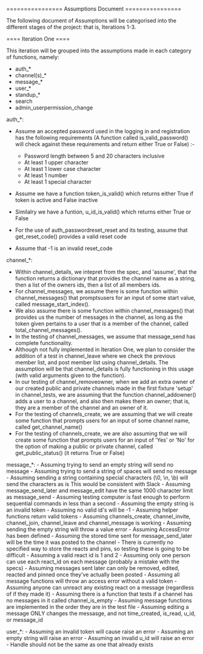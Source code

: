 ================ Assumptions Document ================

The following document of Assumptions will be categorised into the
different stages of the project: that is, Iterations 1-3. 

==== Iteration One ====

This iteration will be grouped into the assumptions made in each category
of functions, namely:  
- auth_*  
- channel(s)_*  
- message_*  
- user_*  
- standup_*  
- search  
- admin_userpermission_change  


auth_*:
	
- Assume an accepted password used in the logging in and registration has the following requirements 
(A function called is_valid_password() will check against these requirements and return either
True or False) :-

    - Password length between 5 and 20 characters inclusive
    - At least 1 upper character
    - At least 1 lower case character
    - At least 1 number
    - At least 1 special character

- Assume we have a function token_is_valid() which returns either True if token is active
 and False inactive
- Similalry we have a funtion, u_id_is_valid() which returns either True or False
- For the use of auth_passwordreset_reset and its testing, assume that get_reset_code() provides 
a valid reset code
- Assume that -1 is an invalid reset_code 
    
channel_*:
- Within channel_details, we intepret from the spec, and 'assume', that the 
function returns a dictionary that provides the channel name as a string, 
then a list of the owners ids, then a list of all members ids.
- For channel_messages, we assume there is some function within  channel_messages() 
that promptsusers for an input of some start value, called message_start_index().
- We also assume there is some function within channel_messages() that provides 
us the number of messages in the channel, as long as the token given pertains 
to a user that is a member of the channel, called total_channel_messages().
- In the testing of channel_messages, we assume that message_send has complete functionality.
- Although not fully implemented in Iteration One, we plan to consider the addition
of a test in channel_leave where we check the previous member list, and post 
member list using channel_details. The assumption will be that channel_details
is fully functioning in this usage (with valid arguments given to the function).
- In our testing of channel_removeowner, when we add an extra owner of our created
public and private channels made in the first fixture 'setup' in channel_tests, 
we are assuming that the function channel_addowner() adds a user to a channel, and also 
then makes them an owner; that is, they are a member of the channel and an owner of it. 
- For the testing of channels_create, we are assuming that we will create some function
that prompts users for an input of some channel name, called get_channel_name()
- For the testing of channels_create, we are also assuming that we will create some function
that prompts users for an input of 'Yes' or 'No' for the option of making a public or 
private channel, called get_public_status() (it returns True or False)


message_*:
    - Assuming trying to send an empty string will send no message
    - Assuming trying to send a string of spaces will send no message
    - Assuming sending a string containing special characters (\0, \n, \b) will send the characters as is
    	This would be consistent with Slack
    - Assuming message_send_later and message_edit have the same 1000 character limit as message_send
    - Assuming testing computer is fast enough to perform sequential commands in less than a second
    - Assuming the empty string is an invalid token
    - Assuming no valid id's will be -1
    - Assuming helper functions return valid tokens
    - Assuming channels_create, channel_invite, channel_join, channel_leave and channel_message is working
    - Assuming sending the empty string will throw a value error
    - Assuming AccessError has been defined
    - Assuming the stored time sent for message_send_later will be the time it was posted to the channel
    - There is currently no specified way to store the reacts and pins, so testing these is going to be difficult
    - Assuming a valid react id is 1 and 2
    - Assuming only one person can use each react_id on each message (probably a mistake with the specs)
    - Assuming messages sent later can only be removed, edited, reacted and pinned once they've actually been posted
    - Assuming all message functions will throw an access error without a valid token
    - Assuming anyone can unreact any existing react on a message (regardless of if they made it)
    - Assuming there is a function that tests if a channel has no messages in it called channel_is_empty
    - Assuming message functions are implemented in the order they are in the test file
    - Assuming editing a message ONLY changes the messasge, and not time_created, is_read, u_id, or message_id
    
user_*:
	- Assuming an invalid token will cause raise an error
    - Assuming an empty string will raise an error
    - Assuming an invalid u_id will raise an error
    - Handle should not be the same as one that already exists

